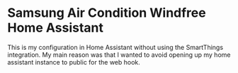 # Samsung Air Condition Windfree Home Assistant

This is my configuration in Home Assistant without using the SmartThings integration. My main reason was that I wanted to avoid opening up my home assistant instance to public for the web hook.

